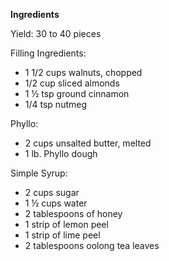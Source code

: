 **Ingredients**

Yield: 30 to 40 pieces


Filling Ingredients:

- 1 1/2 cups walnuts, chopped
- 1/2 cup sliced almonds
- 1 ½ tsp ground cinnamon
- 1/4 tsp nutmeg

Phyllo:

- 2 cups unsalted butter, melted
- 1 lb. Phyllo dough

Simple Syrup:

- 2 cups sugar
- 1 ½ cups water
- 2 tablespoons of honey
- 1 strip of lemon peel
- 1 strip of lime peel
- 2 tablespoons oolong tea leaves